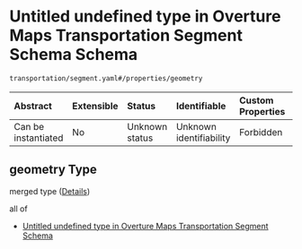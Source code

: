 # Untitled undefined type in Overture Maps Transportation Segment Schema Schema

```txt
transportation/segment.yaml#/properties/geometry
```



| Abstract            | Extensible | Status         | Identifiable            | Custom Properties | Additional Properties | Access Restrictions | Defined In                                                                                                      |
| :------------------ | :--------- | :------------- | :---------------------- | :---------------- | :-------------------- | :------------------ | :-------------------------------------------------------------------------------------------------------------- |
| Can be instantiated | No         | Unknown status | Unknown identifiability | Forbidden         | Allowed               | none                | [segment.yaml\*](../../../../../../../tmp/jsonschema/schema/transportation/segment.yaml "open original schema") |

## geometry Type

merged type ([Details](segment-properties-geometry.md))

all of

*   [Untitled undefined type in Overture Maps Transportation Segment Schema](segment-properties-geometry-allof-0.md "check type definition")
